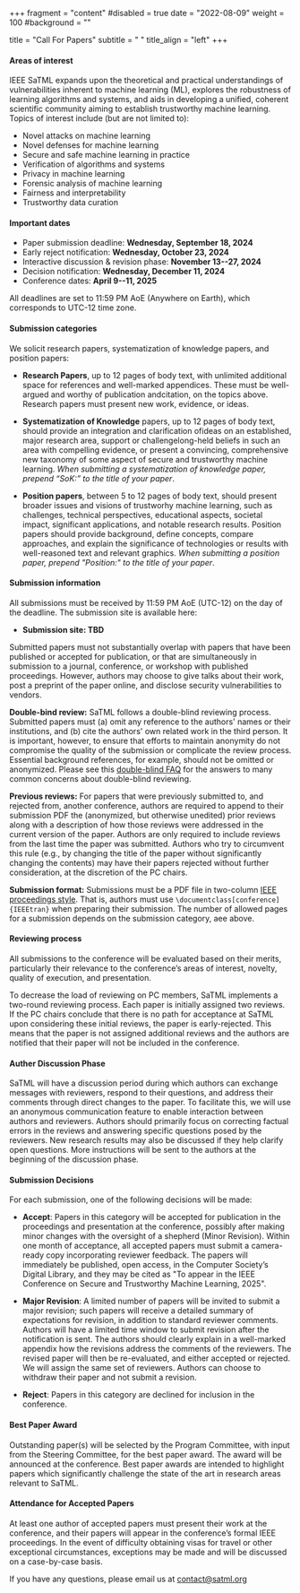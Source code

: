 +++
fragment = "content"
#disabled = true
date = "2022-08-09"
weight = 100
#background = ""

title = "Call For Papers"
subtitle = " "
title_align = "left"
+++

#### Areas of interest

IEEE SaTML expands upon the theoretical and practical understandings of vulnerabilities inherent to machine learning (ML), explores the robustness of learning algorithms and systems, and aids in developing a unified, coherent scientific community aiming to establish trustworthy machine learning. Topics of interest include (but are not limited to):

* Novel attacks on machine learning
* Novel defenses for machine learning
* Secure and safe machine learning in practice
* Verification of algorithms and systems
* Privacy in machine learning
* Forensic analysis of machine learning
* Fairness and interpretability
* Trustworthy data curation

#### Important dates
  * Paper​ ​submission deadline: **Wednesday, September 18, 2024** 
  * Early reject notification: **Wednesday, October 23, 2024** 
  * Interactive discussion & revision phase: **November 13--27, 2024**
  * Decision ​notification: **Wednesday, December 11, 2024**
  * Conference dates: **April 9--11, 2025**

All deadlines are set to 11:59 PM AoE (Anywhere on Earth), which corresponds to UTC-12 time zone.

#### Submission categories

We solicit research papers, systematization of knowledge papers, and position papers:

- **Research Papers**, up to 12 pages of body text, with unlimited additional space for references and well-marked appendices. These must be well-argued and worthy of publication and​ ​citation,​ ​on​ ​the​ ​topics​ ​above.​ ​Research​ ​papers​ ​must​ ​present​ ​new​ ​work​, evidence, ​or​ ​ideas.

- **Systematization of Knowledge** papers, up to 12 pages of body text, should ​provide​ ​an integration​ ​and​ ​clarification​ ​of​ ​ideas​ ​on​ ​an​ ​established,​ ​major​ ​research​ ​area,​ ​support​ ​or challenge​ ​long-held​ ​beliefs​ ​in​ ​such​ ​an​ ​area​ ​with​ ​compelling​ ​evidence,​ ​or​ ​present​ ​a convincing,​ ​comprehensive​ ​new​ ​taxonomy​ ​of​ ​some​ ​aspect​ ​of​ secure and trustworthy machine learning. *When submitting a systematization of knowledge paper, prepend “SoK:” to the title of your paper*.

- **Position​ ​papers**​, between 5 to 12 pages of body text, should present
broader issues and visions of trustworhy machine learning, such as challenges, technical perspectives, educational aspects, societal impact, significant applications, and notable research results. Position papers should provide background, define concepts, compare approaches, and explain the significance of technologies or results with well-reasoned text and relevant graphics. *When submitting a position paper, prepend "Position:" to the title of your paper*.

#### Submission information

All submissions must be received by 11:59 PM AoE (UTC-12) on the day of the deadline. The submission site is available here:

* **Submission site: TBD**

Submitted papers must not substantially overlap with papers that have been published or accepted for publication, or that are simultaneously in submission to a journal, conference, or workshop with published proceedings. 
However, authors may choose to give talks about their work, post a preprint of the paper online, and disclose security vulnerabilities to vendors.

**Double-bind review:** SaTML follows a double-blind reviewing process. Submitted papers must (a) omit any reference to the authors' names or their institutions, and (b) cite the authors' own related work in the third person. It is important, however, to ensure that efforts to maintain anonymity do not compromise the quality of the submission or complicate the review process. Essential background references, for example, should not be omitted or anonymized. Please see this [double-blind FAQ](https://secdev.ieee.org/2019/double-blind-faq/) for the answers to many common concerns about double-blind reviewing. 

**Previous reviews:** For papers that were previously submitted to, and rejected from, another conference, authors are required to append to their submission PDF the (anonymized, but otherwise unedited) prior reviews along with a description of how those reviews were addressed in the current version of the paper. Authors are only required to include reviews from the last time the paper was submitted. Authors who try to circumvent this rule (e.g., by changing the title of the paper without significantly changing the contents) may have their papers rejected without further consideration, at the discretion of the PC chairs.

**Submission format:** Submissions must be a PDF file in two-column [IEEE proceedings style](https://www.ieee.org/conferences/publishing/templates.html). That is, authors must use `\documentclass[conference]{IEEEtran}` when preparing their submission. The number of allowed pages for a submission depends on the submission category, aee above.

#### Reviewing process

All submissions to the conference will be evaluated based on their merits, particularly their relevance to the conference’s areas of interest, novelty, quality of execution, and presentation.

To decrease the load of reviewing on PC members, SaTML implements a two-round reviewing process. Each paper is initially assigned two reviews. If the PC chairs conclude that there is no path for acceptance at SaTML upon considering these initial reviews, the paper is early-rejected. This means that the paper is not assigned additional reviews and the authors are notified that their paper will not be included in the conference.

#### Auther Discussion Phase

SaTML will have a discussion period during which authors can exchange messages with reviewers, respond to their questions, and address their comments through direct changes to the paper. To facilitate this, we will use an anonymous communication feature to enable interaction between authors and reviewers. Authors should primarily focus on correcting factual errors in the reviews and answering specific questions posed by the reviewers. New research results may also be discussed if they help clarify open questions. More instructions will be sent to the authors at the beginning of the discussion phase.

#### Submission Decisions

For each submission, one of the following decisions will be made: 

* **Accept**: Papers in this category will be accepted for publication in the proceedings and presentation at the conference, possibly after making minor changes with the oversight of a shepherd (Minor Revision). Within one month of acceptance, all accepted papers must submit a camera-ready copy incorporating reviewer feedback. The papers will immediately be published, open access, in the Computer Society’s Digital Library, and they may be cited as "To appear in the IEEE Conference on Secure and Trustworthy Machine Learning, 2025".

* **Major Revision**: A limited number of papers will be invited to submit a major revision; such papers will receive a detailed summary of expectations for revision, in addition to standard reviewer comments. Authors will have a limited time window to submit revision after the notification is sent. The authors should clearly explain in a well-marked appendix how the revisions address the comments of the reviewers. The revised paper will then be re-evaluated, and either accepted or rejected. We will assign the same set of reviewers. Authors can choose to withdraw their paper and not submit a revision. 

* **Reject**: Papers in this category are declined for inclusion in the conference.

#### Best Paper Award

Outstanding paper(s) will be selected by the Program Committee, with input from the Steering Committee, for the best paper award. The award will be announced at the conference. Best paper awards are intended to highlight papers which significantly challenge the state of the art in research areas relevant to SaTML. 

#### Attendance for Accepted Papers
At least one author of accepted papers must present their work at the conference, and their papers will appear in the conference’s formal IEEE proceedings. In the event of difficulty obtaining visas for travel or other exceptional circumstances, exceptions may be made and will be discussed on a case-by-case basis.

If you have any questions, please email us at [contact@satml.org](mailto:contact@satml.org)
